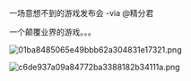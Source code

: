 一场意想不到的游戏发布会 -via @精分君

一个颠覆业界的游戏。。。

![01ba8485065e49bbb62a304831e17321.png](https://wxlzmt.github.io/cdn1/ext/qw/groups/10024/01ba8485065e49bbb62a304831e17321.png)

![c6de937a09a84772ba3388182b34111a.png](https://wxlzmt.github.io/cdn1/ext/qw/groups/10024/c6de937a09a84772ba3388182b34111a.png)
